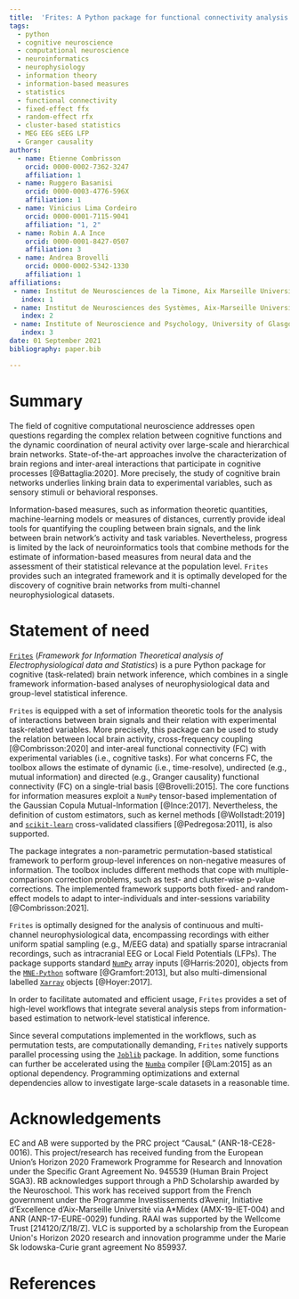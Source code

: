 ```yaml
---
title:  'Frites: A Python package for functional connectivity analysis and group-level statistics of neurophysiological data.'
tags:
  - python
  - cognitive neuroscience
  - computational neuroscience
  - neuroinformatics
  - neurophysiology
  - information theory
  - information-based measures
  - statistics
  - functional connectivity
  - fixed-effect ffx
  - random-effect rfx
  - cluster-based statistics
  - MEG EEG sEEG LFP
  - Granger causality
authors:
  - name: Etienne Combrisson
    orcid: 0000-0002-7362-3247
    affiliation: 1
  - name: Ruggero Basanisi
    orcid: 0000-0003-4776-596X
    affiliation: 1
  - name: Vinicius Lima Cordeiro
    orcid: 0000-0001-7115-9041
    affiliation: "1, 2"
  - name: Robin A.A Ince
    orcid: 0000-0001-8427-0507
    affiliation: 3
  - name: Andrea Brovelli
    orcid: 0000-0002-5342-1330
    affiliation: 1
affiliations:
 - name: Institut de Neurosciences de la Timone, Aix Marseille Université, UMR 7289 CNRS, 13005, Marseille, France
   index: 1
 - name: Institut de Neurosciences des Systèmes, Aix-Marseille Université, UMR 1106 Inserm, 13005, Marseille, France
   index: 2
 - name: Institute of Neuroscience and Psychology, University of Glasgow, Glasgow, UK
   index: 3
date: 01 September 2021
bibliography: paper.bib

---
```


# Summary

The field of cognitive computational neuroscience addresses open questions regarding
the complex relation between cognitive functions and the dynamic coordination of neural
activity over large-scale and hierarchical brain networks. State-of-the-art approaches
involve the characterization of brain regions and inter-areal interactions that participate
in cognitive processes [@Battaglia:2020]. More precisely, the study of cognitive
brain networks underlies linking brain data to experimental variables, such as sensory
stimuli or behavioral responses.

Information-based measures, such as information theoretic quantities, machine-learning models or measures of distances, currently provide ideal tools for quantifying the coupling between brain signals, and the link between brain network’s activity and task variables. Nevertheless, progress is limited by the lack of neuroinformatics tools that combine methods for the estimate of information-based measures from neural data and the assessment of their statistical relevance at the population level. `Frites` provides such an integrated framework and it is optimally developed for the discovery of cognitive brain networks from multi-channel neurophysiological datasets.

# Statement of need

[`Frites`](https://brainets.github.io/frites) (_Framework for Information
Theoretical analysis of Electrophysiological data and Statistics_) is a pure Python
package for cognitive (task-related) brain network inference, which combines in a single framework information-based analyses of neurophysiological data and group-level statistical inference.

`Frites` is equipped with a set of information theoretic tools for the analysis of interactions between brain signals and their relation with experimental task-related variables. More precisely, this package can be used to study the relation between local brain activity, cross-frequency coupling [@Combrisson:2020] and inter-areal functional connectivity (FC) with experimental variables (i.e., cognitive tasks). For what concerns FC, the toolbox allows the estimate of dynamic (i.e., time-resolve), undirected (e.g., mutual information) and directed (e.g., Granger causality) functional connectivity (FC) on a single-trial basis [@Brovelli:2015]. The core functions for information measures exploit a `NumPy` tensor-based implementation of the Gaussian Copula Mutual-Information [@Ince:2017]. Nevertheless, the definition of custom estimators, such as kernel methods [@Wollstadt:2019] and [`scikit-learn`](https://scikit-learn.org/stable/) cross-validated classifiers [@Pedregosa:2011], is also supported.

The package integrates a non-parametric permutation-based statistical framework to perform group-level inferences on non-negative measures of information. The toolbox includes different methods that cope with multiple-comparison correction problems, such as test- and cluster-wise p-value corrections. The implemented framework supports both fixed- and random-effect models to adapt to inter-individuals and inter-sessions variability [@Combrisson:2021]. 

`Frites` is optimally designed for the analysis of continuous and multi-channel neurophysiological data, encompassing recordings with either uniform spatial sampling (e.g., M/EEG data) and spatially sparse intracranial recordings, such as intracranial EEG or Local Field Potentials (LFPs). The package supports standard [`NumPy`](https://numpy.org/) array inputs [@Harris:2020], objects from the [`MNE-Python`](https://mne.tools/stable/index.html)  software [@Gramfort:2013], but also multi-dimensional labelled  [`Xarray`](http://xarray.pydata.org/en/stable/) objects [@Hoyer:2017].

In order to facilitate automated and efficient usage, `Frites` provides a set of high-level workflows that integrate several analysis steps from information-based estimation to network-level statistical inference.

Since several computations implemented in the workflows, such as permutation tests, are computationally demanding, `Frites` natively supports parallel processing using the [`Joblib`](https://joblib.readthedocs.io/en/latest/) package. In addition, some functions can further be accelerated using the [`Numba`](http://numba.pydata.org/) compiler [@Lam:2015] as an optional dependency. Programming optimizations
and external dependencies allow to investigate large-scale datasets in a reasonable
time.

# Acknowledgements

EC and AB were supported by the PRC project “CausaL” (ANR-18-CE28-0016). This
project/research has received funding from the European Union’s Horizon 2020 Framework Programme for Research and Innovation under the Specific Grant Agreement No. 945539 (Human Brain Project SGA3). RB acknowledges support through a PhD Scholarship awarded by the Neuroschool. This work has received support from the French government under the Programme Investissements d’Avenir, Initiative d’Excellence d’Aix-Marseille Université via A\*Midex (AMX-19-IET-004) and ANR (ANR-17-EURE-0029) funding. RAAI was supported by the Wellcome Trust [214120/Z/18/Z]. VLC is supported by a scholarship from the European Union's Horizon 2020 research and innovation programme under the Marie Sk lodowska-Curie grant agreement No 859937.

# References
